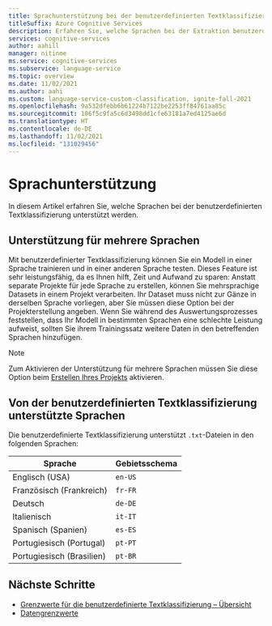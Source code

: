```yaml
---
title: Sprachunterstützung bei der benutzerdefinierten Textklassifizierung
titleSuffix: Azure Cognitive Services
description: Erfahren Sie, welche Sprachen bei der Extraktion benutzerdefinierter Entitäten unterstützt werden.
services: cognitive-services
author: aahill
manager: nitinme
ms.service: cognitive-services
ms.subservice: language-service
ms.topic: overview
ms.date: 11/02/2021
ms.author: aahi
ms.custom: language-service-custom-classification, ignite-fall-2021
ms.openlocfilehash: 9a532dfebb6b61224b7122be2253ff84761aa85c
ms.sourcegitcommit: 106f5c9fa5c6d3498dd1cfe63181a7ed4125ae6d
ms.translationtype: HT
ms.contentlocale: de-DE
ms.lasthandoff: 11/02/2021
ms.locfileid: "131029456"
---
```

# <a name="language-support"></a>Sprachunterstützung

In diesem Artikel erfahren Sie, welche Sprachen bei der benutzerdefinierten Textklassifizierung unterstützt werden.

## <a name="multiple-language-support"></a>Unterstützung für mehrere Sprachen

Mit benutzerdefinierter Textklassifizierung können Sie ein Modell in einer Sprache trainieren und in einer anderen Sprache testen. Dieses Feature ist sehr leistungsfähig, da es Ihnen hilft, Zeit und Aufwand zu sparen: Anstatt separate Projekte für jede Sprache zu erstellen, können Sie mehrsprachige Datasets in einem Projekt verarbeiten.  Ihr Dataset muss nicht zur Gänze in derselben Sprache vorliegen, aber Sie müssen diese Option bei der Projekterstellung angeben. Wenn Sie während des Auswertungsprozesses feststellen, dass Ihr Modell in bestimmten Sprachen eine schlechte Leistung aufweist, sollten Sie ihrem Trainingssatz weitere Daten in den betreffenden Sprachen hinzufügen.

> [!NOTE]
> Zum Aktivieren der Unterstützung für mehrere Sprachen müssen Sie diese Option beim [Erstellen Ihres Projekts](how-to/create-project.md) aktivieren.

## <a name="languages-supported-by-custom-text-classification"></a>Von der benutzerdefinierten Textklassifizierung unterstützte Sprachen

Die benutzerdefinierte Textklassifizierung unterstützt `.txt`-Dateien in den folgenden Sprachen:

| Sprache | Gebietsschema |  
|--|--|
| Englisch (USA) |`en-US` |
| Französisch (Frankreich) |`fr-FR` |
| Deutsch |`de-DE` |
| Italienisch |`it-IT` |
| Spanisch (Spanien) |`es-ES` |
| Portugiesisch (Portugal) | `pt-PT` |
| Portugiesisch (Brasilien) | `pt-BR` |

## <a name="next-steps"></a>Nächste Schritte

* [Grenzwerte für die benutzerdefinierte Textklassifizierung – Übersicht](overview.md)
* [Datengrenzwerte](service-limits.md)
